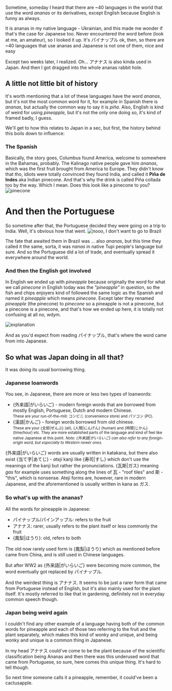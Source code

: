 Sometime, someday I heard that there are ~40 languages in the world that use the word *ananas* or its derivatives, except English because English is funny as always.

It is ananas in my native language - Ukrainian, and this made me wonder if that's the case for Japanese too. Never encountered the word before (look at me, an amateur), so I looked it up. It's パイナップル ok, then, so there are ~40 languages that use ananas and Japanese is not one of them, nice and easy

Except two weeks later, I realized. Oh... アナナス is also kinda used in Japan. And then I got dragged into the whole ananas rabbit hole.
## A little not little bit of history

It's worth mentioning that a lot of these languages have the word *ananas*, but it's not the most common word for it, for example in Spanish there is *ananas*, but actually the common way to say it is *piña*. Also, English is kind of weird for using *pineapple,* but it's not the only one doing so, it's kind of framed badly, I guess.

We'll get to how this relates to Japan in a sec, but first, the history behind this boils down to influence: <br>
### The Spanish
Basically, the story goes, Columbus found America, welcome to somewhere in the Bahamas, probably. The Kalinago native people gave him *ananas*, which was the first fruit brought from America to Europe. They didn't know that tho, idiots were totally convinced they found India, and called it **Piña de Indes** aka Indian pinecone. And that's why the drink is called Piña collada too by the way. Which I mean. Does this look like a pinecone to you?
![pinecone](https://ik.imagekit.io/maksiks/ananas.png?updatedAt=1753349760471 'Fair enough I guess? But I&apos;d call it something more original. Like i dunno, how about cactusapple???')

# And then the Portuguese

So sometime after that, the Portuguese decided they were going on a trip to India. Well, it's obvious how that went.
![nooo, I don't want to go to Brazil](https://ik.imagekit.io/maksiks/Efyg1EpXgAESeur.png 'Just kidding, Brazil is cool.')

The fate that awaited them in Brazil was ... also *ananas*, but this time they called it the same, sorta, it was *nanas* in native Tupi people's language but sure. And so the Portuguese did a lot of trade, and eventually spread it everywhere around the world.

### And then the English got involved

In English we ended up with *pineapple* because originally the word for what we call *pinecone* in English today was the *"pineapple"* in question, so the fish and chips enjoyers kind of followed the same logic as the Spanish and named it *pineapple* which means *pinecone*. Except later they renamed *pineapple* (the pinecone) to *pinecone* so a pineapple is not a pinecone, but a pinecone is a pinecone, and that's how we ended up here, it is totally not confusing at all no, wdym.

![explanation](https://ik.imagekit.io/maksiks/pineconexplantion.png ':::nocaption')

And as you'd expect from reading パイナップル, that's where the word came from into Japanese.

## So what was Japan doing in all that?

It was doing its usual borrowing thing.

### Japanese loanwords
You see, in Japanese, there are more or less two types of loanwords:
- {外来語|がいらいご} - modern foreign words that are borrowed from mostly English, Portuguese, Dutch and modern Chinese. <br> <small class="desc">These are your run-of-the-mill: コンビニ (convenience store) and パソコン (PC).</small>
- {漢語|かんご} - foreign words borrowed from old chinese. <br> <small class="desc">These are your {全部|ぜんぶ} (all), {人間|にんげん} (human) and {時間|じかん} (time/hour) etc. They are more established parts of the language and kind of feel like native Japanese at this point.</small>
  <small class="note">*Note: {外来語|がいらいご} can also refer to any foreign-origin word, but especially to Western newer ones.*</small>

{外来語|がいらいご} words are usually written in katakana, but there also exist {当て字|あてじ} - *ateji* kanji like {寿司|すし} which don't use the meanings of the kanji but rather the pronunciations. {瓦斯|ガス} meaning *gas* for example uses something along the lines of 瓦 - "roof tiles" and 斯 - "this", which is nonsense. Ateji forms are, however, rare in modern Japanese, and the aforementioned is usually written in kana as ガス.

### So what's up with the ananas?
All the words for pineapple in Japanese:
- パイナップル/パインアップル: refers to the fruit
- アナナス: rarer, usually refers to the plant itself or less commonly the fruit
- {鳳梨|ほうり}: old, refers to both

The old now rarely used form is {鳳梨|ほうり} which as mentioned before came from China, and is still used in Chinese languages.

But after WW2 as {外来語|がいらいご} were becoming more common, the word eventually got replaced by パイナップル.

And the weirdest thing is アナナス. It seems to be just a rarer form that came from Portuguese instead of English, but it's also mainly used for the plant itself. It's mostly referred to like that in gardening, definitely not in everyday common speech though.

### Japan being weird again

I couldn't find any other example of a language having both of the common words for pineapple and each of those two referring to the fruit and the plant separately, which makes this kind of wonky and unique, and being wonky and unique is a common thing in Japanese.

In my head アナナス could've come to be the plant because of the scientific classification being Ananas and then there was this underused word that came from Portuguese, so sure, here comes this unique thing. It's hard to tell though.

So next time someone calls it a pineapple, remember, it could've been a cactusapple.